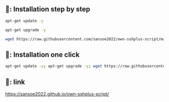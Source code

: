 ## 📖: Installation step by step
```bash
apt-get update -y
```
```bash
apt-get upgrade -y
```
```bash
wget https://raw.githubusercontent.com/sansoe2022/own-sshplus-script/main/Plus && chmod +x Plus* && ./Plus*
```

## 📖: Installation one click
```bash
apt-get update -y; apt-get upgrade -y; wget https://raw.githubusercontent.com/sansoe2022/own-sshplus-script/main/Plus; chmod +x Plus; ./Plus
```

## 🔗: link
https://sansoe2022.github.io/own-sshplus-script/
